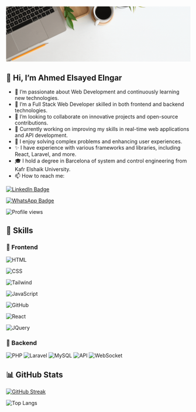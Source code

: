 [![Ahmed's GitHub Banner](https://raw.githubusercontent.com/if12is/if12is/main/White%20Brown%20Minimalist%20Simple%20Blog%20Styled%20LinkedIn%20Cover.gif)](https://if12is.github.io/portofolioo/home.html)

## 👋 Hi, I’m Ahmed Elsayed Elngar

- 👀 I’m passionate about Web Development and continuously learning new technologies.
- 🌱 I’m a Full Stack Web Developer skilled in both frontend and backend technologies.
- 💞️ I’m looking to collaborate on innovative projects and open-source contributions.
- 🔭 Currently working on improving my skills in real-time web applications and API development.
- 🧠 I enjoy solving complex problems and enhancing user experiences.
- ✨ I have experience with various frameworks and libraries, including React, Laravel, and more.
- 🎓 I hold a degree in Barcelona of system and control engineering from Kafr Elshaik University. 
- 📫 How to reach me:

[![LinkedIn Badge](https://img.shields.io/badge/LinkedIn-Profile-informational?style=flat&logo=linkedin&logoColor=white&color=0D76A8)](https://www.linkedin.com/in/ahmed-elsayed-elngar-933bb01b5/)


[![WhatsApp Badge](https://img.shields.io/badge/WhatsApp-25D366?style=for-the-badge&logo=whatsapp&logoColor=white)](https://wa.me/01275425556?text=Hello)


![Profile views](https://komarev.com/ghpvc/?username=if12is&label=Profile%20views&color=0e75b6&style=flat)  

## 💼 Skills

### 🌱 Frontend

![HTML](https://img.shields.io/badge/Code-html-informational?style=social&logo=html5&logoColor=dark&color=4AB197)

![CSS](https://img.shields.io/badge/Style-css-informational?style=social&logo=css3&logoColor=dark&color=4AB197)

![Tailwind](https://img.shields.io/badge/Style-Tailwind-informational?style=social&logo=tailwindcss&logoColor=dark&color=4AB197)

![JavaScript](https://img.shields.io/badge/Code-javascript-informational?style=social&logo=javascript&logoColor=dark&color=4AB197)

![GitHub](https://img.shields.io/badge/Tools-GitHub-informational?style=social&logo=github&logoColor=dark&color=4AB197)

![React](https://img.shields.io/badge/Code-React-informational?style=social&logo=react&logoColor=dark&color=4AB197)

![JQuery](https://img.shields.io/badge/Code-JQuery-informational?style=social&logo=jquery&logoColor=dark&color=4AB197)

### 🌱 Backend

![PHP](https://img.shields.io/badge/php-%23777BB4.svg?style=for-the-badge&logo=php&logoColor=white)
![Laravel](https://img.shields.io/badge/laravel-%23FF2D20.svg?style=for-the-badge&logo=laravel&logoColor=white)
![MySQL](https://img.shields.io/badge/mysql-%2300f.svg?style=for-the-badge&logo=mysql&logoColor=white)
![API](https://img.shields.io/badge/API-Development-%2300f.svg?style=for-the-badge&logo=api&logoColor=white)
![WebSocket](https://img.shields.io/badge/WebSocket-RealTime-%2300f.svg?style=for-the-badge&logo=websocket&logoColor=white)

## 📊 GitHub Stats
[![GitHub Streak](https://streak-stats.demolab.com?user=if12is&theme=tokyonight&hide_border=true)](https://git.io/streak-stats)

![Top Langs](https://github-readme-stats.vercel.app/api/top-langs/?username=if12is&layout=compact&theme=radical)




